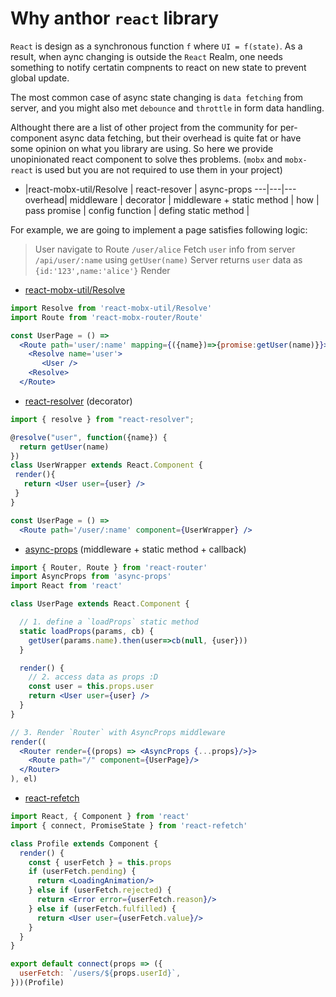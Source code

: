 # Why anthor `react` library

`React` is design as a synchronous function `f` where `UI = f(state)`. As a result, when aync changing is outside the `React` Realm, one needs something to notify certatin compnents to react on new state to prevent global update.

The most common case of async state changing is `data fetching` from server, and you might also met `debounce` and `throttle` in form data handling.

Althought there are a list of other project from the community for per-component async data fetching, but their overhead is quite fat or have some opinion on what you library are using. So here we provide unopinionated react component to solve thes problems. (`mobx` and `mobx-react` is used but you are not required to use them in your project)

 

-  |react-mobx-util/Resolve | react-resover |  async-props
---|---|---
overhead| middleware | decorator | middleware + static method |
how | pass promise | config function | defing static method |

For example, we are going to implement a page satisfies following logic:
> User navigate to Route `/user/alice`
> Fetch `user` info from server `/api/user/:name` using `getUser(name)`
> Server returns `user` data as `{id:'123',name:'alice'}`
> Render <User user={user} />

* [react-mobx-util/Resolve](.)

```jsx
import Resolve from 'react-mobx-util/Resolve'
import Route from 'react-mobx-router/Route'

const UserPage = () =>
  <Route path='user/:name' mapping={({name})=>{promise:getUser(name)}}>
    <Resolve name='user'>
       <User />
    <Resolve>     
  </Route>
```

* [react-resolver](https://github.com/ericclemmons/react-resolver) (decorator)


```jsx
import { resolve } from "react-resolver";

@resolve("user", function({name}) {
  return getUser(name)
})
class UserWrapper extends React.Component {
 render(){
   return <User user={user} />
 }
}

const UserPage = () =>
  <Route path='/user/:name' component={UserWrapper} />
```


* [async-props](https://github.com/ryanflorence/async-props) (middleware + static method + callback)

```jsx
import { Router, Route } from 'react-router'
import AsyncProps from 'async-props'
import React from 'react'

class UserPage extends React.Component {

  // 1. define a `loadProps` static method
  static loadProps(params, cb) {
    getUser(params.name).then(user=>cb(null, {user}))
  }

  render() {
    // 2. access data as props :D
    const user = this.props.user
    return <User user={user} />      
  }
}

// 3. Render `Router` with AsyncProps middleware
render((
  <Router render={(props) => <AsyncProps {...props}/>}>
    <Route path="/" component={UserPage}/>
  </Router>
), el)
```

* [react-refetch](https://github.com/heroku/react-refetch)

```jsx
import React, { Component } from 'react'
import { connect, PromiseState } from 'react-refetch'

class Profile extends Component {
  render() {
    const { userFetch } = this.props
    if (userFetch.pending) {
      return <LoadingAnimation/>
    } else if (userFetch.rejected) {
      return <Error error={userFetch.reason}/>
    } else if (userFetch.fulfilled) {
      return <User user={userFetch.value}/>
    }
  }
}

export default connect(props => ({
  userFetch: `/users/${props.userId}`,  
}))(Profile)
```